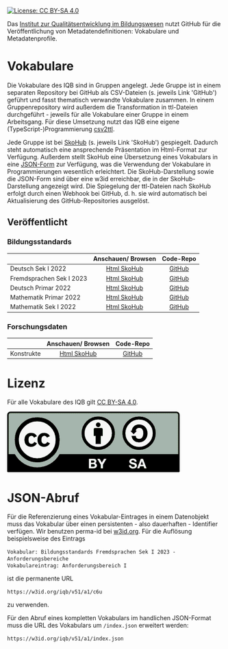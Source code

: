 [![License: CC BY-SA 4.0](https://img.shields.io/badge/License-CC%20BY--SA%204.0-lightgrey.svg)](https://creativecommons.org/licenses/by-sa/4.0/)

Das [Institut zur Qualitätsentwicklung im Bildungswesen](https://www.iqb.hu-berlin.de) nutzt GitHub für die Veröffentlichung von Metadatendefinitionen: Vokabulare und Metadatenprofile.

# Vokabulare
Die Vokabulare des IQB sind in Gruppen angelegt. Jede Gruppe ist in einem separaten Repository bei GitHub als CSV-Dateien (s. jeweils Link 'GitHub') geführt und fasst thematisch verwandte Vokabulare zusammen. In einem Gruppenrepository wird außerdem die Transformation in ttl-Dateien durchgeführt - jeweils für alle Vokabulare einer Gruppe in einem Arbeitsgang. Für diese Umsetzung nutzt das IQB eine eigene (TypeScript-)Programmierung [csv2ttl](https://github.com/iqb-vocabs/csv2ttl#readme).

Jede Gruppe ist bei [SkoHub](https://skohub.io) (s. jeweils Link 'SkoHub') gespiegelt. Dadurch steht automatisch eine ansprechende Präsentation im Html-Format zur Verfügung. Außerdem stellt SkoHub eine Übersetzung eines Vokabulars in eine [JSON-Form](#json-abruf) zur Verfügung, was die Verwendung der Vokabulare in Programmierungen wesentlich erleichtert. Die SkoHub-Darstellung sowie die JSON-Form sind über eine w3id erreichbar, die in der SkoHub-Darstellung angezeigt wird. Die Spiegelung der ttl-Dateien nach SkoHub erfolgt durch einen Webhook bei GitHub, d. h. sie wird automatisch bei Aktualisierung des GitHub-Repositories ausgelöst.

## Veröffentlicht
### Bildungsstandards

|                          |                             Anschauen/ Browsen                             |                  Code-Repo                  |
|:-------------------------|:--------------------------------------------------------------------------:|:-------------------------------------------:|
| Deutsch Sek I 2022       | [Html SkoHub](https://skohub.io/iqb-vocabs/v34/heads/master/index.de.html) | [GitHub](https://github.com/iqb-vocabs/v34) |
| Fremdsprachen Sek I 2023 | [Html SkoHub](https://skohub.io/iqb-vocabs/v56/heads/master/index.de.html) | [GitHub](https://github.com/iqb-vocabs/v56) |
| Deutsch Primar 2022      | [Html SkoHub](https://skohub.io/iqb-vocabs/v12/heads/master/index.de.html) | [GitHub](https://github.com/iqb-vocabs/v12) |
| Mathematik Primar 2022   | [Html SkoHub](https://skohub.io/iqb-vocabs/v10/heads/master/index.de.html) | [GitHub](https://github.com/iqb-vocabs/v10) |
| Mathematik Sek I 2022    | [Html SkoHub](https://skohub.io/iqb-vocabs/v51/heads/master/index.de.html) | [GitHub](https://github.com/iqb-vocabs/v51) |


### Forschungsdaten

|            |                             Anschauen/ Browsen                             |                  Code-Repo                  |
|:-----------|:--------------------------------------------------------------------------:|:-------------------------------------------:|
| Konstrukte | [Html SkoHub](https://skohub.io/iqb-vocabs/v87/heads/master/index.de.html) | [GitHub](https://github.com/iqb-vocabs/v87) |

# Lizenz
Für alle Vokabulare des IQB gilt [CC BY-SA 4.0](https://creativecommons.org/licenses/by-sa/4.0/).

![CC BY-SA 4.0](assets/licenseCC_BY-SA.png)

# JSON-Abruf
Für die Referenzierung eines Vokabular-Eintrages in einem Datenobjekt muss das Vokabular über einen persistenten - also dauerhaften - Identifier verfügen. Wir benutzen perma-id bei [w3id.org](https://w3id.org/). Für die Auflösung beispielsweise des Eintrags
```
Vokabular: Bildungsstandards Fremdsprachen Sek I 2023 - Anforderungsbereiche
Vokabulareintrag: Anforderungsbereich I
```

ist die permanente URL
```
https://w3id.org/iqb/v51/a1/c6u
```
zu verwenden.

Für den Abruf eines kompletten Vokabulars im handlichen JSON-Format muss die URL des Vokabulars um `/index.json` erweitert werden:
```
https://w3id.org/iqb/v51/a1/index.json
```
